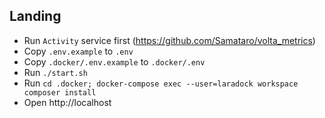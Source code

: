 ## Landing

* Run `Activity` service first (https://github.com/Samataro/volta_metrics)
* Copy `.env.example` to `.env`
* Copy `.docker/.env.example` to `.docker/.env`
* Run `./start.sh`
* Run `cd .docker; docker-compose exec --user=laradock workspace composer install`
* Open http://localhost
